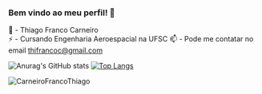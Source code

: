 ### Bem vindo ao meu perfil! 👋
🌱 - Thiago Franco Carneiro <br> 
⚡ - Cursando Engenharia Aeroespacial na UFSC
📫 - Pode me contatar no email thifrancoc@gmail.com


![Anurag's GitHub stats](https://github-readme-stats.vercel.app/api?username=CarneiroFrancoThiago&show_icons=true&theme=tokyonight) 
[![Top Langs](https://github-readme-stats.vercel.app/api/top-langs/?username=CarneiroFrancoThiago&theme=tokyonight)](https://github.com/CarneiroFrancoThiago/github-readme-stats)


<img src="https://komarev.com/ghpvc/?username=CarneiroFrancoThiago&color=blue" alt="CarneiroFrancoThiago" />
<!--
**CarneiroFrancoThiago/CarneiroFrancoThiago** is a ✨ _special_ ✨ repository because its `README.md` (this file) appears on your GitHub profile.

Here are some ideas to get you started:

- 🔭 
- 🌱 I’m currently learning ...
- 👯 I’m looking to collaborate on ...
- 🤔 I’m looking for help with ...
- 💬 Ask me about ...
- 📫 How to reach me: ...
- 😄 Pronouns: ...
- ⚡ Fun fact: ...
-->
